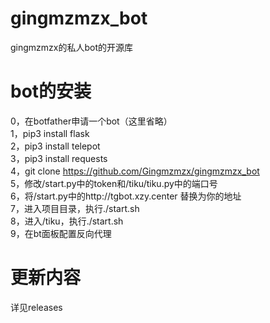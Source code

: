 # gingmzmzx_bot
gingmzmzx的私人bot的开源库

# bot的安装
0，在botfather申请一个bot（这里省略）  
1，pip3 install flask  
2，pip3 install telepot  
3，pip3 install requests  
4，git clone https://github.com/Gingmzmzx/gingmzmzx_bot  
5，修改/start.py中的token和/tiku/tiku.py中的端口号  
6，将/start.py中的http://tgbot.xzy.center 替换为你的地址  
7，进入项目目录，执行./start.sh  
8，进入/tiku，执行./start.sh  
9，在bt面板配置反向代理  

# 更新内容
详见releases
